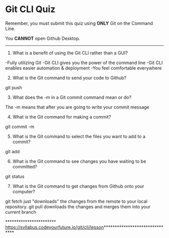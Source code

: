 # Git CLI Quiz

Remember, you must submit this quiz using __ONLY__ Git on the Command Line. 

You __CANNOT__ open Github Desktop.

---

1. What is a benefit of using the Git CLI rather than a GUI?

-Fully utilizing Git
-Git CLI gives you the power of the command line
-Git CLI enables easier automation & deployment
-You feel comfortable everywhere


2. What is the Git command to send your code to Github?

git push

3. What does the -m in a Git commit command mean or do?

The -m means that after you are going to write your commit message

4. What is the Git command for making a commit?

git commit -m 

5. What is the Git command to select the files you want to add to a commit?

git add

6. What is the Git command to see changes you have waiting to be committed?

git status

7. What is the Git command to get changes from Github onto your computer?

git fetch just "downloads" the changes from the remote to your local repository. git pull downloads the changes and merges them into your current branch


*********************** https://syllabus.codeyourfuture.io/git/cli/lesson*******************************
